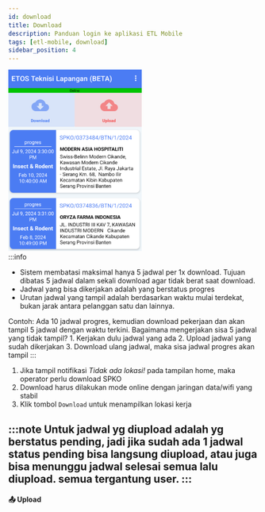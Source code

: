```yaml
---
id: download
title: Download
description: Panduan login ke aplikasi ETL Mobile
tags: [etl-mobile, download]
sidebar_position: 4
---
```


![Locale Dropdown](./img/home.png) <br/>
:::info
* Sistem membatasi maksimal hanya 5 jadwal per 1x download. Tujuan dibatas 5 jadwal dalam sekali download agar tidak berat saat download.
* Jadwal yang bisa dikerjakan adalah yang berstatus progres
* Urutan jadwal yang tampil adalah berdasarkan waktu mulai terdekat, bukan jarak antara pelanggan satu dan lainnya.

Contoh:
    Ada 10 jadwal progres, kemudian download pekerjaan dan akan tampil 5 jadwal dengan waktu terkini. Bagaimana mengerjakan sisa 5 jadwal yang tidak tampil?
    1. Kerjakan dulu jadwal yang ada
    2. Upload jadwal yang sudah dikerjakan
    3. Download ulang jadwal, maka sisa jadwal progres akan tampil
:::
1. Jika tampil notifikasi _Tidak ada lokasi!_ pada tampilan home, maka operator perlu download SPKO 
2. Download harus dilakukan mode online dengan jaringan data/wifi yang stabil
3. Klik tombol `Download` untuk menampilkan lokasi kerja

:::note
Untuk jadwal yg diupload adalah yg berstatus pending, jadi jika sudah ada 1 jadwal status pending bisa langsung diupload, atau juga bisa menunggu jadwal selesai semua lalu diupload. semua tergantung user.
:::
---

#### 📤 Upload